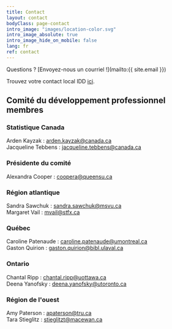 ```yaml
---
title: Contact
layout: contact
bodyClass: page-contact
intro_image: "images/location-color.svg"
intro_image_absolute: true
intro_image_hide_on_mobile: false
lang: fr
ref: contact
---
```


Questions ? [Envoyez-nous un courriel !](mailto:{{ site.email }})

Trouvez votre contact local IDD [ici](https://www.statcan.gc.ca/fra/idd/contact).

## Comité du développement professionnel membres

### Statistique Canada

Arden Kayzak : <arden.kayzak@canada.ca>  
Jacqueline Tebbens : <jacqueline.tebbens@canada.ca>

### Présidente du comité

Alexandra Cooper : <coopera@queensu.ca>

### Région atlantique

Sandra Sawchuk : <sandra.sawchuk@msvu.ca>  
Margaret Vail : <mvail@stfx.ca>  

### Québec

Caroline Patenaude : <caroline.patenaude@umontreal.ca>  
Gaston Quirion : <gaston.quirion@bibl.ulaval.ca>  

### Ontario

Chantal Ripp : <chantal.ripp@uottawa.ca>  
Deena Yanofsky : <deena.yanofsky@utoronto.ca>  

### Région de l'ouest

Amy Paterson : <apaterson@tru.ca>  
Tara Stieglitz : <stieglitzt@macewan.ca>  
